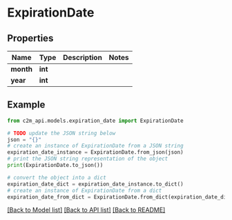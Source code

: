 # ExpirationDate


## Properties

Name | Type | Description | Notes
------------ | ------------- | ------------- | -------------
**month** | **int** |  | 
**year** | **int** |  | 

## Example

```python
from c2m_api.models.expiration_date import ExpirationDate

# TODO update the JSON string below
json = "{}"
# create an instance of ExpirationDate from a JSON string
expiration_date_instance = ExpirationDate.from_json(json)
# print the JSON string representation of the object
print(ExpirationDate.to_json())

# convert the object into a dict
expiration_date_dict = expiration_date_instance.to_dict()
# create an instance of ExpirationDate from a dict
expiration_date_from_dict = ExpirationDate.from_dict(expiration_date_dict)
```
[[Back to Model list]](../README.md#documentation-for-models) [[Back to API list]](../README.md#documentation-for-api-endpoints) [[Back to README]](../README.md)



